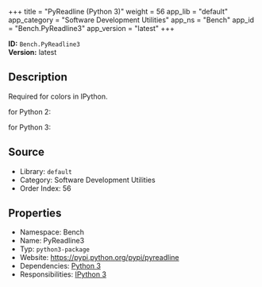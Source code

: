 ﻿+++
title = "PyReadline (Python 3)"
weight = 56
app_lib = "default"
app_category = "Software Development Utilities"
app_ns = "Bench"
app_id = "Bench.PyReadline3"
app_version = "latest"
+++

**ID:** `Bench.PyReadline3`  
**Version:** latest  
<!--more-->

## Description
Required for colors in IPython.

for Python 2:


for Python 3:

## Source

* Library: `default`
* Category: Software Development Utilities
* Order Index: 56

## Properties

* Namespace: Bench
* Name: PyReadline3
* Typ: `python3-package`
* Website: <https://pypi.python.org/pypi/pyreadline>
* Dependencies: [Python 3](/app/Bench.Python3)
* Responsibilities: [IPython 3](/app/Bench.IPython3)

